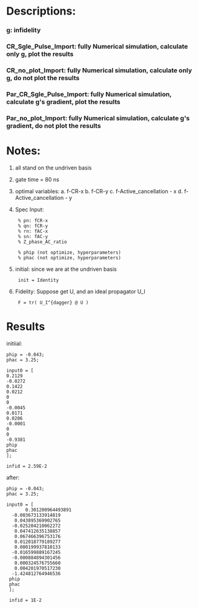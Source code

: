 # Descriptions:

### g: infidelity

### CR_Sgle_Pulse_Import: fully Numerical simulation, calculate only g, plot the results

### CR_no_plot_Import: fully Numerical simulation, calculate only g, do not plot the results

### Par_CR_Sgle_Pulse_Import: fully Numerical simulation, calculate  g's gradient, plot the results

### Par_no_plot_Import: fully Numerical simulation, calculate  g's gradient, do not plot the results

# Notes:
1. all stand on the undriven basis
2. gate time = 80 ns
3. optimal variables: 
a. f-CR-x
b. f-CR-y
c. f-Active_cancellation - x
d. f-Active_cancellation - y

4. Spec
Input:

        % pn: fCR-x
        % qn: fCR-y
        % rn: fAC-x
        % sn: fAC-y
        % Z_phase_AC_ratio

        % phip (not optimize, hyperparameters)
        % phac (not optimize, hyperparameters)

5. initial:
    since we are at the undriven basis
    
        init = Identity
    
6. Fidelity:
    Suppose get U, and an ideal propagator U_I
    
        F = tr( U_I^{dagger} @ U )
        
# Results
initiial:

    phip = -0.043;
    phac = 3.25;

    input0 = [    
    0.2129
    -0.0272
    0.1422
    0.0212
    0
    0
    -0.0045
    0.0171
    0.0286
    -0.0001
    0
    0
    -0.9381
    phip
    phac
    ];

    infid = 2.59E-2


after:

    phip = -0.043;
    phac = 3.25;

    input0 = [    
           0.301200964493891
      -0.003673133914819
       0.043895369902765
      -0.025204210062272
       0.047412635138857
       0.067466396753176
       0.012018779189277
       0.000199937810133
      -0.016599889167245
      -0.000884894301456
       0.000324576755660
       0.004201970517230
      -1.424812764946536
     phip
     phac
     ];
     
     infid = 1E-2
